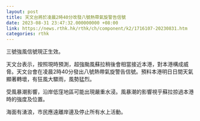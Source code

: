 ```yaml
---
layout: post
title: 天文台將於凌晨2時40分改發八號熱帶氣旋警告信號
date: 2023-08-31 23:47:32.000000000 +08:00
link: https://news.rthk.hk/rthk/ch/component/k2/1716107-20230831.htm
categories: rthk
---
```


三號強風信號現正生效。

天文台表示，按照現時預測，超強颱風蘇拉稍後會相當接近本港，對本港構成威脅。天文台會在凌晨2時40分發出八號熱帶氣旋警告信號。預料本港明日日間天氣顯著轉壞，有狂風大驟雨，風勢猛烈。

受風暴潮影響，沿岸低窪地區可能出現嚴重水浸。風暴潮的影響視乎蘇拉掠過本港時的強度及位置。

海面有湧浪，市民應遠離岸邊及停止所有水上活動。
